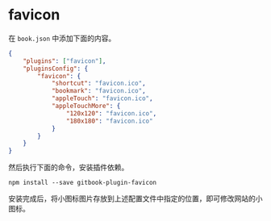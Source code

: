 # favicon

在 `book.json` 中添加下面的内容。

```json
{
    "plugins": ["favicon"],
    "pluginsConfig": {
        "favicon": {
            "shortcut": "favicon.ico",
            "bookmark": "favicon.ico",
            "appleTouch": "favicon.ico",
            "appleTouchMore": {
                "120x120": "favicon.ico",
                "180x180": "favicon.ico"
            }
        }
    }
}
```

然后执行下面的命令，安装插件依赖。

```shell
npm install --save gitbook-plugin-favicon
```

安装完成后，将小图标图片存放到上述配置文件中指定的位置，即可修改网站的小图标。